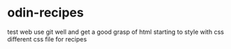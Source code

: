 # odin-recipes

test web
use git well and get a good grasp of html
starting to style with css
different css file for recipes
